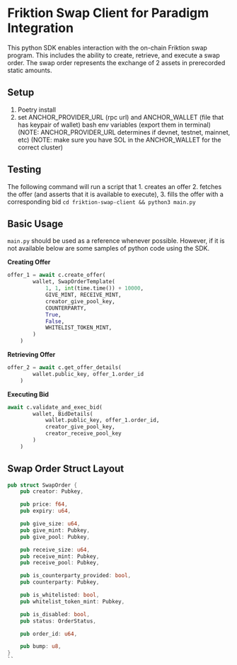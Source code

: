 # Friktion Swap Client for Paradigm Integration

This python SDK enables interaction with the on-chain Friktion swap program. This includes the ability to create, retrieve, and execute a swap order. The swap order represents the exchange of 2 assets in prerecorded static amounts.


## Setup

1. Poetry install
2. set ANCHOR_PROVIDER_URL (rpc url) and ANCHOR_WALLET (file that has keypair of wallet) bash env variables (export them in terminal)
      (NOTE: ANCHOR_PROVIDER_URL determines if devnet, testnet, mainnet, etc)
      (NOTE: make sure you have SOL in the ANCHOR_WALLET for the correct cluster)

## Testing

The following command will run a script that 1. creates an offer 2. fetches the offer (and asserts that it is available to execute), 3. fills the offer with a corresponding bid
```cd friktion-swap-client && python3 main.py```

## Basic Usage

```main.py``` should be used as a reference whenever possible. However, if it is not available below are some samples of python code using the SDK.

**Creating Offer**
```python   
offer_1 = await c.create_offer(
        wallet, SwapOrderTemplate(
            1, 1, int(time.time()) + 10000,
            GIVE_MINT, RECEIVE_MINT,
            creator_give_pool_key,
            COUNTERPARTY,
            True,
            False,
            WHITELIST_TOKEN_MINT,
        )
    )
```

**Retrieving Offer**
```python
offer_2 = await c.get_offer_details(
        wallet.public_key, offer_1.order_id
    )
```

**Executing Bid**
```python
await c.validate_and_exec_bid(
        wallet, BidDetails(
            wallet.public_key, offer_1.order_id,
            creator_give_pool_key,
            creator_receive_pool_key
        )
    )
```


## Swap Order Struct Layout

```rust
pub struct SwapOrder {
    pub creator: Pubkey,

    pub price: f64,
    pub expiry: u64,

    pub give_size: u64,
    pub give_mint: Pubkey,
    pub give_pool: Pubkey,

    pub receive_size: u64,
    pub receive_mint: Pubkey,
    pub receive_pool: Pubkey,

    pub is_counterparty_provided: bool,
    pub counterparty: Pubkey,

    pub is_whitelisted: bool,
    pub whitelist_token_mint: Pubkey,

    pub is_disabled: bool,
    pub status: OrderStatus,

    pub order_id: u64,

    pub bump: u8,
}
``
